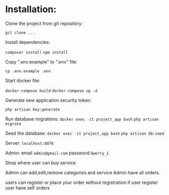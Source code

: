 # Installation:

Clone the project from git repository:

`git clone ...`

Install dependencies:

`composer install`
`npm install`

Copy ".env.example" to ".env" file:

`cp .env.example .env`

Start docker file:

`docker-compose build`
`docker-compose up -d`

Generate new application security token:

`php artisan key:generate`

Run database migrations:
`docker exec -it project_app bash`
`php artisan migrate`

Seed the database:
`docker exec -it project_app bash`
`php artisan db:seed`

Server: `localhost:8876`

Admin:
email `admin@gmail.com`
password `Qwerty_1`

Shop where user can buy service

Admin can add,edit,remove categories and service
Admin have all orders.

users can register or place your order without registration
if user register user have self orders


